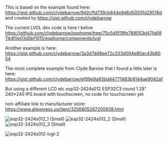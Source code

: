 This is based on the example found here: https://gist.github.com/clydebarrow/9d2cffd739cb844e9d6d5005fd29518d and created by https://gist.github.com/clydebarrow

The current LVGL dev code is here I belive https://github.com/clydebarrow/esphome/tree/75c5d5f19fe789053d47fa6874df0e03d5bf1015/esphome/components/lvgl

Another example is here: https://gist.github.com/clydebarrow/3a3d7d48ee72c333d094e80ac43b8054

The most complete example from Clyde Barrow that I found a little later is here:
https://gist.github.com/clydebarrow/ef89e9a93bd44771483b9144ae9042a1

But using a different LCD etc esp32-2424s012 ESP32C3 round 1.28" 240*240 IPS board with touchscreen, no code for touchscreen yet

non-affiliate link to manufacturer store: https://www.aliexpress.us/item/3256805267200938.html

![esp32-2424s012_1 (Small)](https://github.com/clowrey/esphome-esp32-2424s012-lvgl-powermeter/assets/6935928/f7c1a190-99d1-4168-a0c7-906efd464e62)
![esp32-2424s012_2 (Small)](https://github.com/clowrey/esphome-esp32-2424s012-lvgl-powermeter/assets/6935928/6b1ba872-356d-426f-aa1e-d95ab732c966)
![esp32-2424s012_3 (Small)](https://github.com/clowrey/esphome-esp32-2424s012-lvgl-powermeter/assets/6935928/e51b7cd1-dc2e-46a3-a03a-f01a7e7d2377)



![esp32-2424s012-lvgl-2](https://github.com/clowrey/esphome-esp32-2424s012-lvgl-powermeter/assets/6935928/df1c8915-9a5c-425e-a78f-248a0b2734d7)

